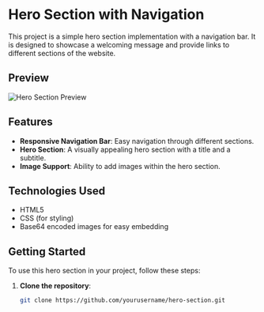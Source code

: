 # Hero Section with Navigation

This project is a simple hero section implementation with a navigation bar. It is designed to showcase a welcoming message and provide links to different sections of the website.

## Preview

![Hero Section Preview](path/to/your/preview/image.png)

## Features

- **Responsive Navigation Bar**: Easy navigation through different sections.
- **Hero Section**: A visually appealing hero section with a title and a subtitle.
- **Image Support**: Ability to add images within the hero section.

## Technologies Used

- HTML5
- CSS (for styling)
- Base64 encoded images for easy embedding

## Getting Started

To use this hero section in your project, follow these steps:

1. **Clone the repository**:
   ```bash
   git clone https://github.com/yourusername/hero-section.git
